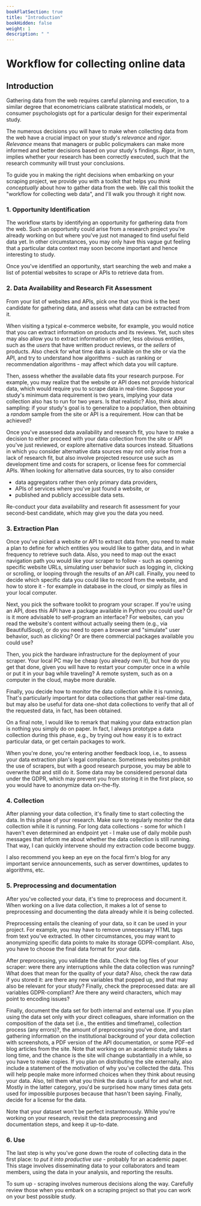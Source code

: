 ```yaml
---
bookFlatSection: true
title: "Introduction"
bookHidden: false
weight: 1
description: " "
---
```


# Workflow for collecting online data

## Introduction

Gathering data from the web requires careful planning and execution, to a similar degree that econometricians calibrate statistical models, or consumer psychologists opt for a particular design for their experimental study.

The numerous decisions you will have to make when collecting data from the web have a crucial impact on your study's *relevance* and *rigor*. *Relevance* means that managers or public policymakers can make more informed and better decisions based on your study's findings. *Rigor*, in turn, implies whether your research has been correctly executed, such that the research community will trust your conclusions.

To guide you in making the right decisions when embarking on your scraping project, we provide you with a toolkit that helps you *think conceptually* about how to gather data from the web. We call this toolkit the "workflow for collecting web data", and I'll walk you through it right now.

### 1. Opportunity Identification

The workflow starts by identifying an opportunity for gathering data from the web. Such an opportunity could arise from a research project you're already working on but where you've just not managed to find useful field data yet. In other circumstances, you may only have this vague gut feeling that a particular data context may soon become important and hence interesting to study.

Once you've identified an opportunity, start searching the web and make a list of potential websites to scrape or APIs to retrieve data from.

### 2. Data Availability and Research Fit Assessment

From your list of websites and APIs, pick one that you think is the best candidate for gathering data, and assess what data can be extracted from it.

When visiting a typical e-commerce website, for example, you would notice that you can extract information on products and its reviews. Yet, such sites may also allow you to extract information on other, less obvious entities, such as the *users* that have written product reviews, or the *sellers* of products. Also check for what time data is available on the site or via the API, and try to understand how algorithms - such as ranking or recommendation algorithms - may affect which data you will capture.

Then, assess whether the available data fits your research purpose. For example, you may realize that the website or API does not provide historical data, which would require you to scrape data in real-time. Suppose your study's minimum data requirement is two years, implying your data collection also has to run for two years. Is that realistic? Also, think about sampling: if your study's goal is to generalize to a population, then obtaining a *random* sample from the site or API is a requirement. How can that be achieved?

Once you've assessed data availability and research fit, you have to make a decision to either proceed with your data collection from the site or API you've just reviewed, or explore alternative data sources instead. Situations in which you consider alternative data sources may not only arise from a lack of research fit, but also involve projected resource use such as development time and costs for scrapers, or license fees for commercial APIs. When looking for alternative data sources, try to also consider
- data aggregators rather then only primary data providers,
- APIs of services where you've just found a website, or
- published and publicly accessible data sets.

Re-conduct your data availability and research fit assessment for your second-best candidate, which may give you the data you need.

### 3. Extraction Plan

Once you've picked a website or API to extract data from, you need to make a plan to define for which entities you would like to gather data, and in what frequency to retrieve such data. Also, you need to map out the exact navigation path you would like your scraper to follow - such as opening specific website URLs, simulating user behavior such as logging in, clicking or scrolling, or looping through the results of an API call. Finally, you need to decide which specific data you could like to record from the website, and how to store it - for example in database in the cloud, or simply as files in your local computer.

Next, you pick the software toolkit to program your scraper. If you're using an API, does this API have a package available in Python you could use? Or is it more advisable to self-program an interface? For websites, can you read the website's content without actually seeing them (e.g., via BeautifulSoup), or do you need to open a browser and "simulate" user behavior, such as clicking? Or are there commercial packages available you could use?

Then, you pick the hardware infrastructure for the deployment of your scraper. Your local PC may be cheap (you already own it), but how do you get that done, given you will have to restart your computer once in a while or put it in your bag while traveling? A remote system, such as on a computer in the cloud, maybe more durable.

Finally, you decide how to monitor the data collection while it is running. That's particularly important for data collections that gather real-time data, but may also be useful for data one-shot data collections to verify that all of the requested data, in fact, has been obtained.

On a final note, I would like to remark that making your data extraction plan is nothing you simply do on paper. In fact, I always prototype a data collection during this phase, e.g., by trying out how easy it is to extract particular data, or get certain packages to work.

When you're done, you're entering another feedback loop, i.e., to assess your data extraction plan's legal compliance. Sometimes websites prohibit the use of scrapers, but with a good research purpose, you may be able to overwrite that and still do it. Some data may be considered personal data under the GDPR, which may prevent you from storing it in the first place, so you would have to anonymize data on-the-fly.

### 4. Collection

After planning your data collection, it's finally time to start collecting the data. In this phase of your research. Make sure to regularly monitor the data collection while it is running. For long data collections - some for which I haven't even determined an endpoint yet - I make use of daily mobile push messages that inform me about whether the data collection is still running. That way, I can quickly intervene should my extraction code become buggy.

I also recommend you keep an eye on the focal firm's blog for any important service announcements, such as server downtimes, updates to algorithms, etc.

### 5. Preprocessing and documentation

After you've collected your data, it's time to preprocess and document it. When working on a live data collection, it makes a lot of sense to preprocessing and documenting the data already while it is being collected.

Preprocessing entails the cleaning of your data, so it can be used in your project. For example, you may have to remove unnecessary HTML tags from text you've extracted. In other circumstances, you may want to anonymizing specific data points to make its storage GDPR-compliant. Also, you have to choose the final data format for your data.

After preprocessing, you validate the data. Check the log files of your scraper: were there any interruptions while the data collection was running? What does that mean for the quality of your data? Also, check the raw data if you stored it: are there any new variables that popped up, and that may also be relevant for your study? Finally, check the preprocessed data: are all variables GDPR-compliant? Are there any weird characters, which may point to encoding issues?

Finally, document the data set for both internal and external use. If you plan using the data set only with your direct colleagues, share information on the composition of the data set (i.e., the entities and timeframe), collection process (any errors)?, the amount of preprocessing you've done, and start gathering information on the institutional background of your data collection with screenshots, a PDF version of the API documentation, or some PDF-ed blog articles from the site. Note that working on an academic study takes a long time, and the chance is the site will change substantially in a while, so you have to make copies. If you plan on distributing the site externally, also include a statement of the motivation of why you've collected the data. This will help people make more informed choices when they think about reusing your data. Also, tell them what you think the data is useful for and what not. Mostly in the latter category, you'd be surprised how many times data gets used for impossible purposes because that hasn't been saying. Finally, decide for a license for the data.

Note that your dataset won't be perfect instantenously. While you're working on your research, revisit the data preprocessing and documentation steps, and keep it up-to-date.

### 6. Use

The last step is why you've gone down the route of collecting data in the first place: to *put it into productive use* - probably for an academic paper. This stage involves disseminating data to your collaborators and team members, using the data in your analysis, and reporting the results.


To sum up - scraping involves numerous decisions along the way. Carefully review those when you embark on a scraping project so that you can work on your best possible study.
